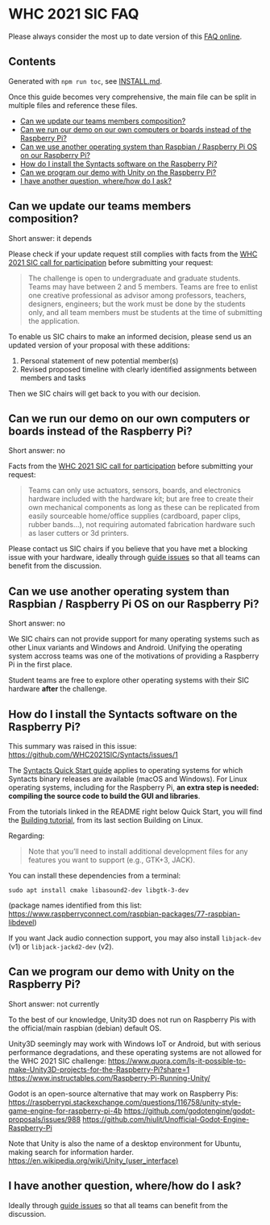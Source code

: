 # WHC 2021 SIC FAQ

Please always consider the most up to date version of this [FAQ online](https://github.com/WHC2021SIC/WHC2021SIC-Guide/blob/main/FAQ.md).

## Contents

Generated with `npm run toc`, see [INSTALL.md](INSTALL.md).

Once this guide becomes very comprehensive, the main file can be split in multiple files and reference these files.

<!-- table of contents generated by running from repository root: npm run toc -->

<!-- toc -->

- [Can we update our teams members composition?](#can-we-update-our-teams-members-composition)
- [Can we run our demo on our own computers or boards instead of the Raspberry Pi?](#can-we-run-our-demo-on-our-own-computers-or-boards-instead-of-the-raspberry-pi)
- [Can we use another operating system than Raspbian / Raspberry Pi OS on our Raspberry Pi?](#can-we-use-another-operating-system-than-raspbian--raspberry-pi-os-on-our-raspberry-pi)
- [How do I install the Syntacts software on the Raspberry Pi?](#how-do-i-install-the-syntacts-software-on-the-raspberry-pi)
- [Can we program our demo with Unity on the Raspberry Pi?](#can-we-program-our-demo-with-unity-on-the-raspberry-pi)
- [I have another question, where/how do I ask?](#i-have-another-question-wherehow-do-i-ask)

<!-- tocstop -->

## Can we update our teams members composition?

Short answer: it depends

Please check if your update request still complies with facts from the [WHC 2021 SIC call for participation](http://2021.worldhaptics.org/sic/) before submitting your request:
> The challenge is open to undergraduate and graduate students. 
> Teams may have between 2 and 5 members. 
> Teams are free to enlist one creative professional as advisor among professors, teachers, designers, engineers; but the work must be done by the students only, and all team members must be students at the time of submitting the application.

To enable us SIC chairs to make an informed decision, please send us an updated version of your proposal with these additions:
1. Personal statement of new potential member(s)
2. Revised proposed timeline with clearly identified assignments between members and tasks

Then we SIC chairs will get back to you with our decision.

## Can we run our demo on our own computers or boards instead of the Raspberry Pi?

Short answer: no

Facts from the [WHC 2021 SIC call for participation](http://2021.worldhaptics.org/sic/) before submitting your request:
> Teams can only use actuators, sensors, boards, and electronics hardware included with the hardware kit; but are free to create their own mechanical components as long as these can be replicated from easily sourceable home/office supplies (cardboard, paper clips, rubber bands…), not requiring automated fabrication hardware such as laser cutters or 3d printers. 

Please contact us SIC chairs if you believe that you have met a blocking issue with your hardware, ideally through [guide issues](https://github.com/WHC2021SIC/WHC2021SIC-Guide/issues) so that all teams can benefit from the discussion.

## Can we use another operating system than Raspbian / Raspberry Pi OS on our Raspberry Pi?

Short answer: no

We SIC chairs can not provide support for many operating systems such as other Linux variants and Windows and Android. Unifying the operating system accross teams was one of the motivations of providing a Raspberry Pi in the first place.

Student teams are free to explore other operating systems with their SIC hardware **after** the challenge.

## How do I install the Syntacts software on the Raspberry Pi?

This summary was raised in this issue: https://github.com/WHC2021SIC/Syntacts/issues/1

The [Syntacts Quick Start guide](https://github.com/WHC2021SIC/Syntacts#quick-start) applies to operating systems for which Syntacts binary releases are available (macOS and Windows). For Linux operating systems, including for the Raspberry Pi, **an extra step is needed: compiling the source code to build the GUI and libraries**.

From the tutorials linked in the README right below Quick Start, you will find the [Building tutorial](https://www.syntacts.org/tutorials/building/), from its last section Building on Linux.

Regarding:

> Note that you’ll need to install additional development files for any features you want to support (e.g., GTK+3, JACK).

You can install these dependencies from a terminal:
```
sudo apt install cmake libasound2-dev libgtk-3-dev
```

(package names identified from this list: https://www.raspberryconnect.com/raspbian-packages/77-raspbian-libdevel)

If you want Jack audio connection support, you may also install `libjack-dev` (v1) or `libjack-jackd2-dev` (v2).

## Can we program our demo with Unity on the Raspberry Pi?

Short answer: not currently

To the best of our knowledge, Unity3D does not run on Raspberry Pis with the official/main raspbian (debian) default OS.

Unity3D seemingly may work with Windows IoT or Android, but with serious performance degradations, and these operating systems are not allowed for the WHC 2021 SIC challenge:
https://www.quora.com/Is-it-possible-to-make-Unity3D-projects-for-the-Raspberry-Pi?share=1
https://www.instructables.com/Raspberry-Pi-Running-Unity/

Godot is an open-source alternative that may work on Raspberry Pis:
https://raspberrypi.stackexchange.com/questions/116758/unity-style-game-engine-for-raspberry-pi-4b
https://github.com/godotengine/godot-proposals/issues/988
https://github.com/hiulit/Unofficial-Godot-Engine-Raspberry-Pi

Note that Unity is also the name of a desktop environment for Ubuntu, making search for information harder.
https://en.wikipedia.org/wiki/Unity_(user_interface)

## I have another question, where/how do I ask?

Ideally through [guide issues](https://github.com/WHC2021SIC/WHC2021SIC-Guide/issues) so that all teams can benefit from the discussion.
